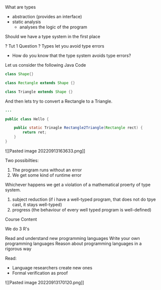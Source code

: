 What are types
- abstraction (provides an interface)
- static analysis
	- analyses the logic of the program


Should we have a type system in the first place


? Tut 1 Question ?
Types let you avoid type errors

- How do you know that the type system avoids type errors?

Let us consider the following Java Code

```java
class Shape{}

class Rectangle extends Shape {}

class Triangle extends Shape {}
```

And then lets try to convert a Rectangle to a Triangle.

```java
...

public class Hello {

	public static Trinagle Rectangle2Triangle(Rectangle rect) {
		return ret;
	}
}
```


![[Pasted image 20220913163633.png]]


Two possibilties:
1. The program runs without an error
2. We get some kind of runtime error

Whichever happens we get a violation of a mathematical proerty of type system.
1. subject reduction
   (if i have a well-typed program, that does not do tpye cast, it stays well-typed)
2. progress (the behaviour of every well typed program is well-defined)




Course Content 

We do 3 R's

Read and understand new programming languages
Write your own programming languages
Reason about programming languages in a rigorous way


Read:
- Language researchers create new ones
- Formal verification as proof





![[Pasted image 20220913170120.png]]

